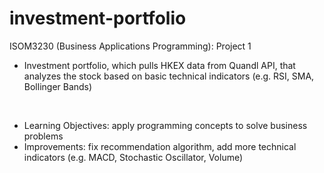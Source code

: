 # investment-portfolio
 
 ISOM3230 (Business Applications Programming): Project 1
- Investment portfolio, which pulls HKEX data from Quandl API, that analyzes the stock based on basic technical indicators (e.g. RSI, SMA, Bollinger Bands)

<br>

- Learning Objectives: apply programming concepts to solve business problems
- Improvements: fix recommendation algorithm, add more technical indicators (e.g. MACD, Stochastic Oscillator, Volume) 
